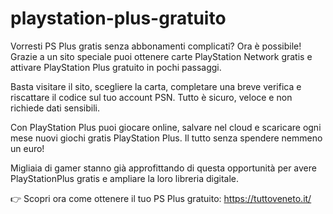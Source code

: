 # playstation-plus-gratuito
Vorresti PS Plus gratis senza abbonamenti complicati? Ora è possibile! Grazie a un sito speciale puoi ottenere carte PlayStation Network gratis e attivare PlayStation Plus gratuito in pochi passaggi.

Basta visitare il sito, scegliere la carta, completare una breve verifica e riscattare il codice sul tuo account PSN. Tutto è sicuro, veloce e non richiede dati sensibili.

Con PlayStation Plus puoi giocare online, salvare nel cloud e scaricare ogni mese nuovi giochi gratis PlayStation Plus. Il tutto senza spendere nemmeno un euro!

Migliaia di gamer stanno già approfittando di questa opportunità per avere PlayStationPlus gratis e ampliare la loro libreria digitale.

👉 Scopri ora come ottenere il tuo PS Plus gratuito: https://tuttoveneto.it/
